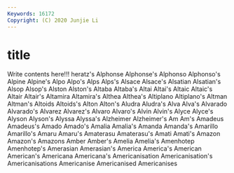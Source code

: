```yaml
---
Keywords: 16172
Copyright: (C) 2020 Junjie Li
---
```


# title

Write contents here!!!
heratz's 
Alphonse 
Alphonse's 
Alphonso 
Alphonso's
Alpine 
Alpine's 
Alpo 
Alpo's 
Alps 
Alps's 
Alsace 
Alsace's 
Alsatian 
Alsatian's
Alsop 
Alsop's 
Alston 
Alston's 
Altaba 
Altaba's 
Altai 
Altai's 
Altaic 
Altaic's
Altair 
Altair's 
Altamira 
Altamira's 
Althea 
Althea's 
Altiplano 
Altiplano's 
Altman 
Altman's
Altoids 
Altoids's 
Alton 
Alton's 
Aludra 
Aludra's 
Alva 
Alva's 
Alvarado 
Alvarado's
Alvarez 
Alvarez's 
Alvaro 
Alvaro's 
Alvin 
Alvin's 
Alyce 
Alyce's 
Alyson 
Alyson's
Alyssa 
Alyssa's 
Alzheimer 
Alzheimer's 
Am 
Am's 
Amadeus 
Amadeus's 
Amado 
Amado's
Amalia 
Amalia's 
Amanda 
Amanda's 
Amarillo 
Amarillo's 
Amaru 
Amaru's 
Amaterasu 
Amaterasu's
Amati 
Amati's 
Amazon 
Amazon's 
Amazons 
Amber 
Amber's 
Amelia 
Amelia's 
Amenhotep
Amenhotep's 
Amerasian 
Amerasian's 
America 
America's 
American 
American's 
Americana 
Americana's 
Americanisation
Americanisation's 
Americanisations 
Americanise 
Americanised 
Americanises 
